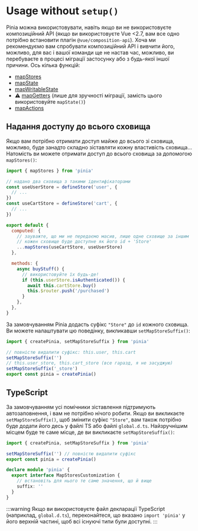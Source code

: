 # Usage without `setup()`

Pinia можна використовувати, навіть якщо ви не використовуєте композиційний API (якщо ви використовуєте Vue <2.7, вам все одно потрібно встановити плагін `@vue/composition-api`). Хоча ми рекомендуємо вам спробувати композиційний API і вивчити його, можливо, для вас і вашої команди ще не настав час, можливо, ви перебуваєте в процесі міграції застосунку або з будь-якої іншої причини. Ось кілька функцій:

- [mapStores](#giving-access-to-the-whole-store)
- [mapState](../core-concepts/state.md#usage-with-the-options-api)
- [mapWritableState](../core-concepts/state.md#modifiable-state)
- ⚠️ [mapGetters](../core-concepts/getters.md#without-setup) (лише для зручності міграції, замість цього використовуйте `mapState()`)
- [mapActions](../core-concepts/actions.md#without-setup)

## Надання доступу до всього сховища

Якщо вам потрібно отримати доступ майже до всього зі сховища, можливо, буде занадто складно зіставляти кожну властивість сховища... Натомість ви можете отримати доступ до всього сховища за допомогою `mapStores()`:

```js
import { mapStores } from 'pinia'

// надано два сховища з такими ідентифікаторами
const useUserStore = defineStore('user', {
  // ...
})
const useCartStore = defineStore('cart', {
  // ...
})

export default {
  computed: {
    // зауважте, що ми не передаємо масив, лише одне сховище за іншим
    // кожен сховище буде доступне як його id + 'Store'
    ...mapStores(useCartStore, useUserStore)
  },

  methods: {
    async buyStuff() {
      // використовуйте їх будь-де!
      if (this.userStore.isAuthenticated()) {
        await this.cartStore.buy()
        this.$router.push('/purchased')
      }
    },
  },
}
```

За замовчуванням Pinia додасть суфікс `"Store"` до `id` кожного сховища. Ви можете налаштувати цю поведінку, викликавши `setMapStoreSuffix()`:

```js
import { createPinia, setMapStoreSuffix } from 'pinia'

// повністю видалити суфікс: this.user, this.cart
setMapStoreSuffix('')
// this.user_store, this.cart_store (все гаразд, я не засуджую)
setMapStoreSuffix('_store')
export const pinia = createPinia()
```

## TypeScript

За замовчуванням усі помічники зіставлення підтримують автозаповнення, і вам не потрібно нічого робити. Якщо ви викликаєте `setMapStoreSuffix()`, щоб змінити суфікс `"Store"`, вам також потрібно буде додати його десь у файлі TS або файлі `global.d.ts`. Найзручнішим місцем буде те саме місце, де ви викликаєте `setMapStoreSuffix()`:

```ts
import { createPinia, setMapStoreSuffix } from 'pinia'

setMapStoreSuffix('') // повністю видалити суфікс
export const pinia = createPinia()

declare module 'pinia' {
  export interface MapStoresCustomization {
    // встановіть для нього те саме значення, що й вище
    suffix: ''
  }
}
```

:::warning
Якщо ви використовуєте файл декларації TypeScript (наприклад, `global.d.ts`), переконайтеся, що вказано `import 'pinia'` у його верхній частині, щоб всі існуючі типи були доступні.
:::
